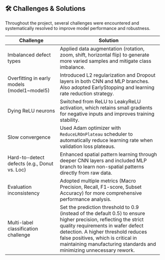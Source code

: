 ## 🛠️ Challenges & Solutions


Throughout the project, several challenges were encountered and systematically resolved to improve model performance and robustness.

| **Challenge**                               | **Solution**                                                                                                                                                    |
|---------------------------------------------|----------------------------------------------------------------------------------------------------------------------------------------------------------------|
| Imbalanced defect types                     | Applied data augmentation (rotation, zoom, shift, horizontal flip) to generate more varied samples and mitigate class imbalance.                              |
| Overfitting in early models (model1~model5) | Introduced L2 regularization and Dropout layers in both CNN and MLP branches. Also adopted EarlyStopping and learning rate reduction strategy.               |
| Dying ReLU neurons                          | Switched from ReLU to LeakyReLU activation, which retains small gradients for negative inputs and improves training stability.                                |
| Slow convergence                           | Used Adam optimizer with `ReduceLROnPlateau` scheduler to automatically reduce learning rate when validation loss plateaus.                                    |
| Hard-to-detect defects (e.g., Donut vs. Loc) | Enhanced spatial pattern learning through deeper CNN layers and included MLP branch to learn non-spatial patterns directly from raw data.                      |
| Evaluation inconsistency                    | Adopted multiple metrics (Macro Precision, Recall, F1-score, Subset Accuracy) for more comprehensive performance analysis.                                   |
| Multi-label classification challenge       | Set the prediction threshold to 0.9 (instead of the default 0.5) to ensure higher precision, reflecting the strict quality requirements in wafer defect detection. A higher threshold reduces false positives, which is critical in maintaining manufacturing standards and minimizing unnecessary rework. |
